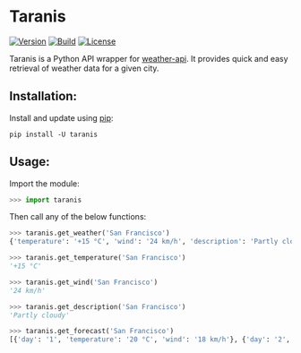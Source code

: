# Taranis

[![Version](https://img.shields.io/pypi/v/taranis)](https://pypi.org/project/taranis/)
[![Build](https://img.shields.io/github/workflow/status/esadek/taranis/CI)](https://github.com/esadek/taranis/actions/workflows/ci.yml)
[![License](https://img.shields.io/github/license/esadek/taranis)](https://github.com/esadek/taranis/blob/main/LICENSE)

Taranis is a Python API wrapper for [weather-api](https://github.com/robertoduessmann/weather-api). It provides quick and easy retrieval of weather data for a given city.

## Installation:

Install and update using [pip](https://pip.pypa.io/en/stable/getting-started/):

```
pip install -U taranis
```

## Usage:

Import the module:

```python
>>> import taranis
```

Then call any of the below functions:

```python
>>> taranis.get_weather('San Francisco')
{'temperature': '+15 °C', 'wind': '24 km/h', 'description': 'Partly cloudy', 'forecast': [{'day': '1', 'temperature': '20 °C', 'wind': '18 km/h'}, {'day': '2', 'temperature': '16 °C', 'wind': '22 km/h'}, {'day': '3', 'temperature': '17 °C', 'wind': '12 km/h'}]}
```

```python
>>> taranis.get_temperature('San Francisco')
'+15 °C'
```

```python
>>> taranis.get_wind('San Francisco')
'24 km/h'
```

```python
>>> taranis.get_description('San Francisco')
'Partly cloudy'
```

```python
>>> taranis.get_forecast('San Francisco')
[{'day': '1', 'temperature': '20 °C', 'wind': '18 km/h'}, {'day': '2', 'temperature': '16 °C', 'wind': '22 km/h'}, {'day': '3', 'temperature': '17 °C', 'wind': '12 km/h'}]
```